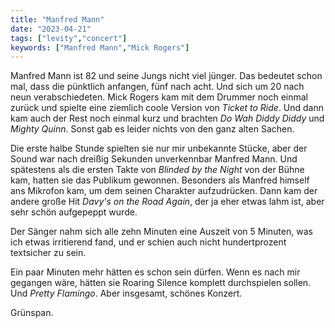 ```yaml
---
title: "Manfred Mann"
date: "2023-04-21"
tags: ["levity","concert"]
keywords: ["Manfred Mann","Mick Rogers"]
---
```

Manfred Mann ist 82 und seine Jungs nicht viel jünger. Das bedeutet schon mal, dass die pünktlich anfangen, fünf nach acht. Und sich um 20 nach neun verabschiedeten. Mick Rogers kam mit dem Drummer noch einmal zurück und spielte eine ziemlich coole Version von *Ticket to Ride*. Und dann kam auch der Rest noch einmal kurz und brachten *Do Wah Diddy Diddy* und *Mighty Quinn*. Sonst gab es leider nichts von den ganz alten Sachen.

Die erste halbe Stunde spielten sie nur mir unbekannte Stücke, aber der Sound war nach dreißig Sekunden unverkennbar Manfred Mann. Und spätestens als die ersten Takte von *Blinded by the Night* von der Bühne kam, hatten sie das Publikum gewonnen. Besonders als Manfred himself ans Mikrofon kam, um dem seinen Charakter aufzudrücken. Dann kam der andere große Hit *Davy's on the Road Again*, der ja eher etwas lahm ist, aber sehr schön aufgepeppt wurde.

Der Sänger nahm sich alle zehn Minuten eine Auszeit von 5 Minuten, was ich etwas irritierend fand, und er schien auch nicht hundertprozent textsicher zu sein.

Ein paar Minuten mehr hätten es schon sein dürfen. Wenn es nach mir gegangen wäre, hätten sie Roaring Silence komplett durchspielen sollen. Und *Pretty Flamingo*. Aber insgesamt, schönes Konzert.

Grünspan.